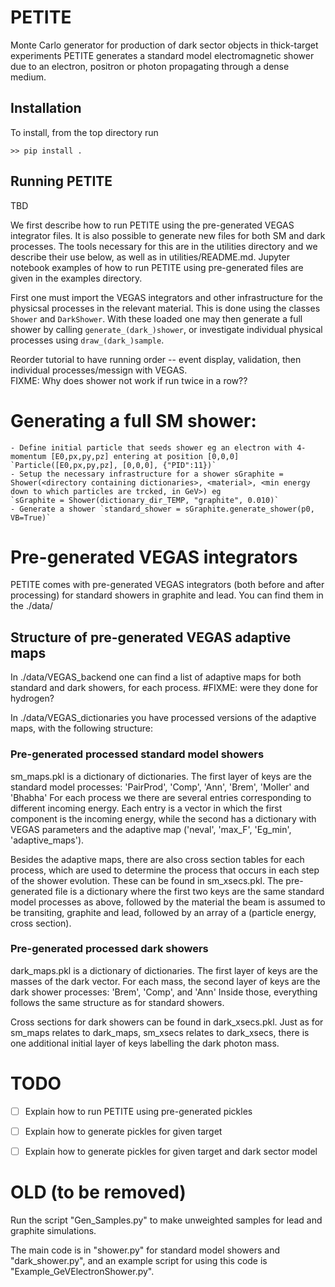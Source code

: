 # PETITE
Monte Carlo generator for production of dark sector objects in thick-target experiments
PETITE generates a standard model electromagnetic shower due to an electron, positron or photon propagating through a dense medium.

## Installation
To install, from the top directory run

    >> pip install .

## Running PETITE
TBD

We first describe how to run PETITE using the pre-generated VEGAS integrator files.  It is also possible to generate new files for both SM and dark processes.  The tools necessary for this are in the utilities directory and we describe their use below, as well as in utilities/README.md.  Jupyter notebook examples of how to run PETITE using pre-generated files are given in the examples directory.

First one must import the VEGAS integrators and other infrastructure for the physicsal processes in the relevant material.  This is done using the classes `Shower` and `DarkShower`.  With these loaded one may then generate a full shower by calling `generate_(dark_)shower`, or investigate individual physical processes using `draw_(dark_)sample`.

Reorder tutorial to have running order -- event display, validation, then individual processes/messign with VEGAS.  
FIXME: Why does shower not work if run twice in a row??



# Generating a full SM shower:
    - Define initial particle that seeds shower eg an electron with 4-momentum [E0,px,py,pz] entering at position [0,0,0] `Particle([E0,px,py,pz], [0,0,0], {"PID":11})`
    - Setup the necessary infrastructure for a shower sGraphite = Shower(<directory containing dictionaries>, <material>, <min energy down to which particles are trcked, in GeV>) eg 
    `sGraphite = Shower(dictionary_dir_TEMP, "graphite", 0.010)`
    - Generate a shower `standard_shower = sGraphite.generate_shower(p0, VB=True)`

    






# Pre-generated VEGAS integrators
PETITE comes with pre-generated VEGAS integrators (both before and after processing) for standard showers in graphite and lead.
You can find them in the ./data/

## Structure of pre-generated VEGAS adaptive maps
In ./data/VEGAS_backend one can find a list of adaptive maps for both standard and dark showers, for each process.
#FIXME: were they done for hydrogen?

In ./data/VEGAS_dictionaries you have processed versions of the adaptive maps, with the following structure:

### Pre-generated processed standard model showers
sm_maps.pkl is a dictionary of dictionaries.
The first layer of keys are the standard model processes:
    'PairProd', 'Comp', 'Ann', 'Brem', 'Moller' and 'Bhabha'
For each process we there are several entries corresponding to different incoming energy.
Each entry is a vector in which the first component is the incoming energy, while the second has a dictionary with VEGAS parameters and the adaptive map ('neval', 'max_F', 'Eg_min', 'adaptive_maps').

Besides the adaptive maps, there are also cross section tables for each process, which are used to determine the process that occurs in each step of the shower evolution. These can be found in sm_xsecs.pkl.  The pre-generated file is a dictionary where the first two keys are the same standard model processes as above, followed by the material the beam is assumed to be transiting,  graphite and lead, followed by an array of a (particle energy, cross section).

### Pre-generated processed dark showers
dark_maps.pkl is a dictionary of dictionaries.
The first layer of keys are the masses of the dark vector.
For each mass, the second layer of keys are the dark shower processes:
    'Brem', 'Comp', and 'Ann'
Inside those, everything follows the same structure as for standard showers.

Cross sections for dark showers can be found in dark_xsecs.pkl.  Just as for sm_maps relates to dark_maps, sm_xsecs relates to dark_xsecs, there is one additional initial layer of keys labelling the dark photon mass.

# TODO
- [ ] Explain how to run PETITE using pre-generated pickles
- [ ] Explain how to generate pickles for given target
- [ ] Explain how to generate pickles for given target and dark sector model





# OLD (to be removed)
Run the script "Gen_Samples.py" to make unweighted samples for lead and graphite simulations.

The main code is in "shower.py" for standard model showers and "dark_shower.py", and an example script for using this code is "Example_GeVElectronShower.py".

